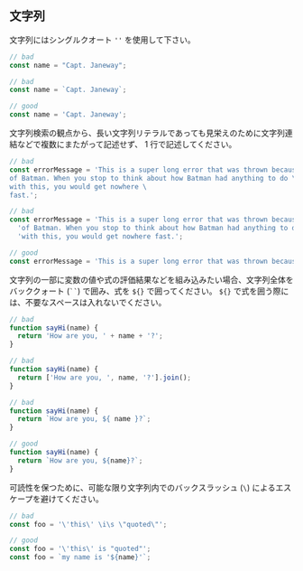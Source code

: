 ## 文字列

文字列にはシングルクオート `''` を使用して下さい。

```js
// bad
const name = "Capt. Janeway";

// bad
const name = `Capt. Janeway`;

// good
const name = 'Capt. Janeway';
```

文字列検索の観点から、長い文字列リテラルであっても見栄えのために文字列連結などで複数にまたがって記述せず、 1 行で記述してください。

```js
// bad
const errorMessage = 'This is a super long error that was thrown because \
of Batman. When you stop to think about how Batman had anything to do \
with this, you would get nowhere \
fast.';

// bad
const errorMessage = 'This is a super long error that was thrown because ' +
  'of Batman. When you stop to think about how Batman had anything to do ' +
  'with this, you would get nowhere fast.';

// good
const errorMessage = 'This is a super long error that was thrown because of Batman. When you stop to think about how Batman had anything to do with this, you would get nowhere fast.';
```

文字列の一部に変数の値や式の評価結果などを組み込みたい場合、文字列全体をバッククォート (``` `` ```) で囲み、式を `${}` で囲ってください。
`${}` で式を囲う際には、不要なスペースは入れないでください。

```js
// bad
function sayHi(name) {
  return 'How are you, ' + name + '?';
}

// bad
function sayHi(name) {
  return ['How are you, ', name, '?'].join();
}

// bad
function sayHi(name) {
  return `How are you, ${ name }?`;
}

// good
function sayHi(name) {
  return `How are you, ${name}?`;
}
```

可読性を保つために、可能な限り文字列内でのバックスラッシュ (`\`) によるエスケープを避けてください。

```js
// bad
const foo = '\'this\' \i\s \"quoted\"';

// good
const foo = '\'this\' is "quoted"';
const foo = `my name is '${name}'`;
```